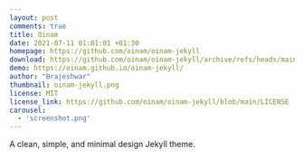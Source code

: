 ```yaml
---
layout: post
comments: true
title: Oinam
date: 2021-07-11 01:01:01 +01:30
homepage: https://github.com/oinam/oinam-jekyll
download: https://github.com/oinam/oinam-jekyll/archive/refs/heads/main.zip
demo: https://oinam.github.io/oinam-jekyll/
author: "Brajeshwar"
thumbnail: oinam-jekyll.png
license: MIT
license_link: https://github.com/oinam/oinam-jekyll/blob/main/LICENSE
carousel:
  - 'screenshot.png'
---
```


A clean, simple, and minimal design Jekyll theme.
